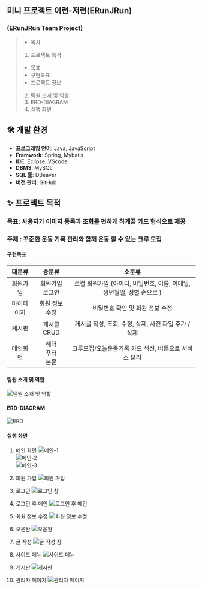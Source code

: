 ## 미니 프로젝트 이런-저런(ERunJRun)
### (ERunJRun Team Project)

>- 목차
>1. 프로젝트 목적
>   - 목표
>   - 구현목표
>   - 프로젝트 정보
>2. 팀원 소개 및 역할
>3. ERD-DIAGRAM
>4. 실행 화면

## 🛠️ 개발 환경
- **프로그래밍 언어**: Java, JavaScript
- **Framwork**: Spring, Mybatis
- **IDE**: Eclipse, VScode
- **DBMS**: MySQL
- **SQL 툴**: DBeaver
- **버전 관리**: GitHub

## ✨ 프로젝트 목적
### 목표: 사용자가 이미지 등록과 조회를 편하게 하게끔 카드 형식으로 제공
### 주제 : 꾸준한 운동 기록 관리와 함께 운동 할 수 있는 크루 모집
#### 구현목표

|  대분류  |                         중분류                         |                                              소분류                                           |
|:-----:|:---------------------------------------------------:|:------------------------------------------------------------------------------------------:|
| 회원가입  |                    회원가입<br/>로그인                  |             로컬 회원가입 (아이디, 비밀번호, 이름, 이메일, 생년월일, 성별 순으로 )                     |
| 마이페이지 |                    회원 정보 수정<br/>                 |             비밀번호 확인 및 회원 정보 수정                                                         |
|  게시판  |                      게시글 CRUD                        |             게시글 작성, 조회, 수정, 삭제, 사진 파일 추가 / 삭제                                      |
| 메인화면  |                      헤더<br/>푸터<br/>본문	            |             크루모집/오늘운동기록 카드 섹션, 버튼으로 서비스 분리                                     |

#### 팀원 소개 및 역할
![팀원 소개 및 역할](https://github.com/user-attachments/assets/a845a7ef-81db-49db-991d-27b9b95e721f)

#### ERD-DIAGRAM
![ERD](https://github.com/user-attachments/assets/82d46ddb-8496-49e6-99a1-c5ae2bae0fc4)

#### 실행 화면
1. 메인 화면
![메인-1](https://github.com/user-attachments/assets/11ea8bcb-de5e-4056-85f0-5757ab10c215)  
![메인-2](https://github.com/user-attachments/assets/5e4a8729-68ed-4cc9-b79a-dd1011187d40)  
![메인-3](https://github.com/user-attachments/assets/3c986d66-ce2c-498b-8444-27cb80d9ac93)  

2. 회원 가입
![회원 가입](https://github.com/user-attachments/assets/c64bf956-6efd-4d77-a9ad-302e7048ace4)  

3. 로그인
![로그인 창](https://github.com/user-attachments/assets/f844c6fc-cd64-4dad-88eb-93d25e0396d0)  

4. 로그인 후 메인
![로그인 후 메인](https://github.com/user-attachments/assets/c0002994-44c3-4bd0-a2ac-8a05bc09934e)  

5. 회원 정보 수정
![회원 정보 수정](https://github.com/user-attachments/assets/f2ef6f91-7652-4a17-9b9f-6c1dac1a553c)  

6. 오운완
![오운완](https://github.com/user-attachments/assets/a41fb0b2-a03f-4b7d-9713-6e9ebd0ec663)

7. 글 작성
![글 작성 창](https://github.com/user-attachments/assets/3c2b0989-f3cd-403b-8691-088bf96a53da)  

8. 사이드 메뉴
![사이드 메뉴](https://github.com/user-attachments/assets/3a61ceb7-cc68-43aa-ade0-91de2423b1d7)

9. 게시판
![게시판](https://github.com/user-attachments/assets/b24c19a6-53b7-494d-8f76-13790c99a660)  

10. 관리자 페이지
![관리자 페이지](https://github.com/user-attachments/assets/17ef600d-28d4-4f1b-9077-befe6dc108dc)  
